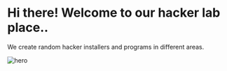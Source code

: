 # Hi there! Welcome to our hacker lab place..

We create random hacker installers and programs in different areas.


![hero](https://user-images.githubusercontent.com/71860161/153722728-1e8ad0f7-555f-4b5b-94c9-bec996323bce.png)
